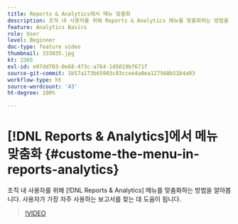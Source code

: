 ```yaml
---
title: Reports & Analytics에서 메뉴 맞춤화
description: 조직 내 사용자를 위해 Reports & Analytics 메뉴를 맞춤화하는 방법을 알아봅니다.
feature: Analytics Basics
role: User
level: Beginner
doc-type: feature video
thumbnail: 333035.jpg
kt: 2365
exl-id: e07dd703-0e68-473c-a764-145019bf671f
source-git-commit: 1b57a173b65903c83ccee4a0ea127568b51b4a93
workflow-type: ht
source-wordcount: '43'
ht-degree: 100%

---
```


# [!DNL Reports & Analytics]에서 메뉴 맞춤화 {#custome-the-menu-in-reports-analytics}

조직 내 사용자를 위해 [!DNL Reports & Analytics] 메뉴를 맞춤화하는 방법을 알아봅니다. 사용자가 가장 자주 사용하는 보고서를 찾는 데 도움이 됩니다.

>[!VIDEO](https://video.tv.adobe.com/v/333035/?quality=12)

